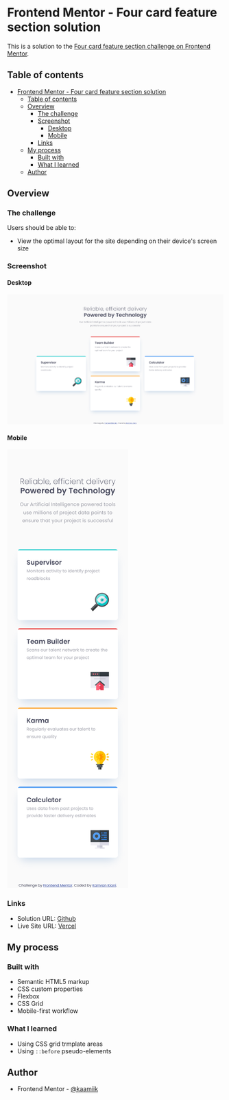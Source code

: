 # Frontend Mentor - Four card feature section solution

This is a solution to the [Four card feature section challenge on Frontend Mentor](https://www.frontendmentor.io/challenges/four-card-feature-section-weK1eFYK).

## Table of contents

- [Frontend Mentor - Four card feature section solution](#frontend-mentor---four-card-feature-section-solution)
  - [Table of contents](#table-of-contents)
  - [Overview](#overview)
    - [The challenge](#the-challenge)
    - [Screenshot](#screenshot)
      - [Desktop](#desktop)
      - [Mobile](#mobile)
    - [Links](#links)
  - [My process](#my-process)
    - [Built with](#built-with)
    - [What I learned](#what-i-learned)
  - [Author](#author)

## Overview

### The challenge

Users should be able to:

- View the optimal layout for the site depending on their device's screen size

### Screenshot

#### Desktop

![](./images/screenshot.png)

#### Mobile

![](./images/screenshot-mobile.png)

### Links

- Solution URL: [Github](https://github.com/kaamiik/fm-Four-Card-Feature)
- Live Site URL: [Vercel](https://fm-four-card-feature-nine.vercel.app/)

## My process

### Built with

- Semantic HTML5 markup
- CSS custom properties
- Flexbox
- CSS Grid
- Mobile-first workflow

### What I learned

- Using CSS grid trmplate areas
- Using `::before` pseudo-elements

## Author

- Frontend Mentor - [@kaamiik](https://www.frontendmentor.io/profile/kaamiik)

